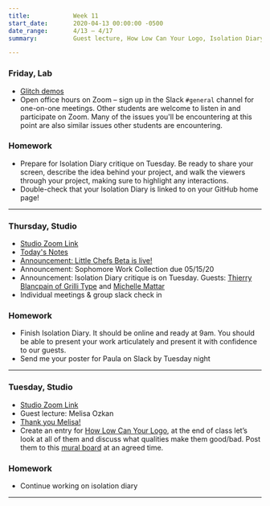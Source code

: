 ```yaml
---
title:            Week 11
start_date:       2020-04-13 00:00:00 -0500
date_range:       4/13 – 4/17
summary:          Guest lecture, How Low Can Your Logo, Isolation Diary continues, Glitch Demos

---
```


### Friday, Lab

- [Glitch demos](https://glitch.com/@dylanfisher/ci-20)
- Open office hours on Zoom – sign up in the Slack `#general` channel for one-on-one meetings. Other students are
  welcome to listen in and participate on Zoom. Many of the issues you'll be encountering at this point are
  also similar issues other students are encountering.

### Homework

- Prepare for Isolation Diary critique on Tuesday. Be ready to share your screen, describe the idea behind
  your project, and walk the viewers through your project, making sure to highlight any interactions.
- Double-check that your Isolation Diary is linked to on your GitHub home page!

---

### Thursday, Studio

- [Studio Zoom Link](https://newschool.zoom.us/my/nikafisher)
- [Today's Notes](https://paper.dropbox.com/doc/Week-11-Announcements-Check-In--AyLP8lnODJ9zrEAi3rELrgImAQ-ot93ixtxeis0Pb3A3xHeL)
- [Announcement: Little Chefs Beta is live!](https://chefs.fun/)
- Announcement: Sophomore Work Collection due 05/15/20
- Announcement: Isolation Diary critique is on Tuesday. Guests: [Thierry Blancpain of Grilli Type](https://www.grillitype.com/) and [Michelle Mattar](http://michellemattar.com/)
- Individual meetings & group slack check in

### Homework
- Finish Isolation Diary. It should be online and ready at 9am. You should be able to present your work articulately and present it with confidence to our guests.
- Send me your poster for Paula on Slack by Tuesday night

---

### Tuesday, Studio

- [Studio Zoom Link](https://newschool.zoom.us/my/nikafisher)
- Guest lecture: Melisa Ozkan
- [Thank you Melisa!](https://ci.labud.nyc/guest-lectures/)
- Create an entry for [How Low Can Your Logo](https://howlowcanyourlogo.com/), at the end of class let&rsquo;s look at all of them and discuss what qualities make them good/bad. Post them to this [mural board](https://app.mural.co/t/labud2715/m/labud2715/1586536400326/fcb7f4b546b30c97e6ffd44cedf1a9046600244b) at an agreed time.

### Homework
- Continue working on isolation diary

---
